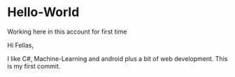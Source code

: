 # Hello-World
Working here in this account for first time

Hi Fellas,

I like C#, Machine-Learning and android plus a bit of web development.
This is my first commit.
